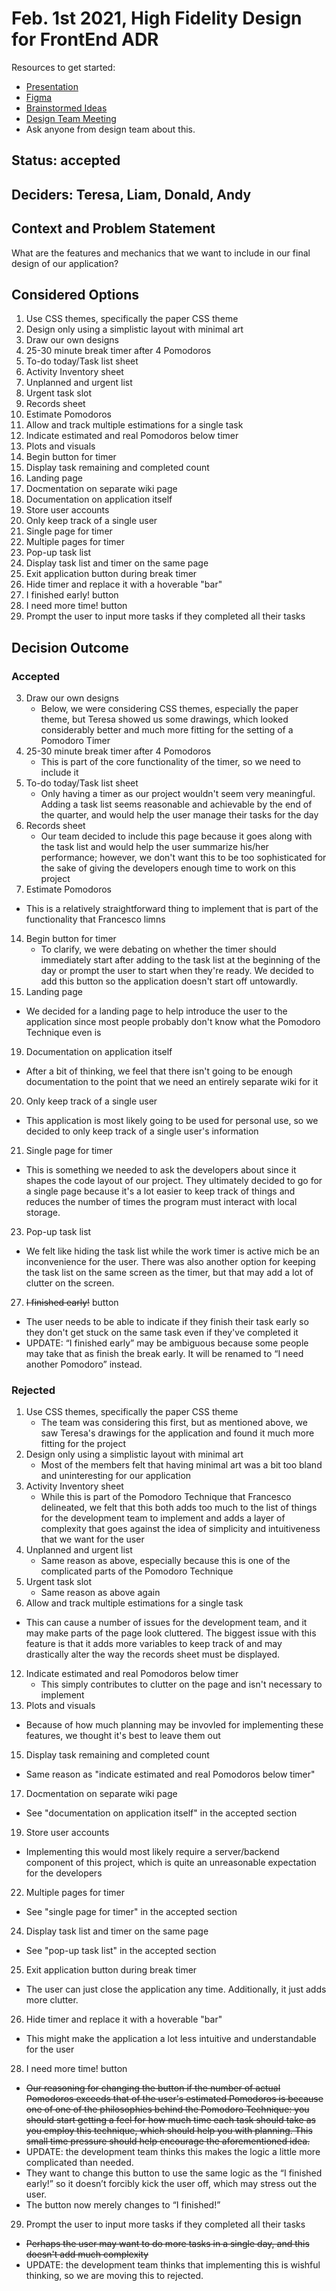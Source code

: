 # Feb. 1st 2021, High Fidelity Design for FrontEnd ADR

Resources to get started:

- [Presentation](https://github.com/DonaldWolfson/cse110-w21-group29/blob/main/specs/brainstorm/Electric%20Pomato%20UI/UX%20Design%20(Complete)/high_fidelity_interface_design.pdf)
- [Figma](https://www.figma.com/file/0xkjAbdUK1WsQjAqwKRYTc/Electric-Pomato-Prototype?node-id=0%3A1)
- [Brainstormed Ideas](https://github.com/DonaldWolfson/cse110-w21-group29/tree/main/specs/brainstorm)
- [Design Team Meeting](https://github.com/DonaldWolfson/cse110-w21-group29/blob/main/admin/meetings/012521-design.md)
- Ask anyone from design team about this.

## Status: accepted

## Deciders: Teresa, Liam, Donald, Andy

## Context and Problem Statement

What are the features and mechanics that we want to include in our final design of our application?

## Considered Options

1. Use CSS themes, specifically the paper CSS theme
2. Design only using a simplistic layout with minimal art
3. Draw our own designs
4. 25-30 minute break timer after 4 Pomodoros
5. To-do today/Task list sheet
6. Activity Inventory sheet
7. Unplanned and urgent list
8. Urgent task slot
9. Records sheet
10. Estimate Pomodoros
11. Allow and track multiple estimations for a single task
12. Indicate estimated and real Pomodoros below timer
13. Plots and visuals
14. Begin button for timer
15. Display task remaining and completed count
16. Landing page
17. Docmentation on separate wiki page
18. Documentation on application itself
19. Store user accounts
20. Only keep track of a single user
21. Single page for timer
22. Multiple pages for timer
23. Pop-up task list
24. Display task list and timer on the same page
25. Exit application button during break timer
26. Hide timer and replace it with a hoverable "bar"
27. I finished early! button
28. I need more time! button
29. Prompt the user to input more tasks if they completed all their tasks

## Decision Outcome

### Accepted

3. Draw our own designs
   - Below, we were considering CSS themes, especially the paper theme, but Teresa showed us some drawings, which looked considerably better and much more fitting for the setting of a Pomodoro Timer
4. 25-30 minute break timer after 4 Pomodoros
   - This is part of the core functionality of the timer, so we need to include it
5. To-do today/Task list sheet
   - Only having a timer as our project wouldn't seem very meaningful. Adding a task list seems reasonable and achievable by the end of the quarter, and would help the user manage their tasks for the day
9. Records sheet
   - Our team decided to include this page because it goes along with the task list and would help the user summarize his/her performance; however, we don't want this to be too sophisticated for the sake of giving the developers enough time to work on this project
10. Estimate Pomodoros
   - This is a relatively straightforward thing to implement that is part of the functionality that Francesco limns
14. Begin button for timer
    - To clarify, we were debating on whether the timer should immediately start after adding to the task list at the beginning of the day or prompt the user to start when they're ready. We decided to add this button so the application doesn't start off untowardly.
16. Landing page
   - We decided for a landing page to help introduce the user to the application since most people probably don't know what the Pomodoro Technique even is
19. Documentation on application itself
   - After a bit of thinking, we feel that there isn't going to be enough documentation to the point that we need an entirely separate wiki for it
20. Only keep track of a single user
   - This application is most likely going to be used for personal use, so we decided to only keep track of a single user's information
21. Single page for timer
   - This is something we needed to ask the developers about since it shapes the code layout of our project. They ultimately decided to go for a single page because it's a lot easier to keep track of things and reduces the number of times the program must interact with local storage.
23. Pop-up task list
   - We felt like hiding the task list while the work timer is active mich be an inconvenience for the user. There was also another option for keeping the task list on the same screen as the timer, but that may add a lot of clutter on the screen.
27. ~~I finished early!~~ button
   - The user needs to be able to indicate if they finish their task early so they don't get stuck on the same task even if they've completed it
   - UPDATE: “I finished early” may be ambiguous because some people may take that as finish the break early. It will be renamed to “I need another Pomodoro” instead.

### Rejected

1. Use CSS themes, specifically the paper CSS theme
   - The team was considering this first, but as mentioned above, we saw Teresa's drawings for the application and found it much more fitting for the project
2. Design only using a simplistic layout with minimal art
   - Most of the members felt that having minimal art was a bit too bland and uninteresting for our application
6. Activity Inventory sheet
   - While this is part of the Pomodoro Technique that Francesco delineated, we felt that this both adds too much to the list of things for the development team to implement and adds a layer of complexity that goes against the idea of simplicity and intuitiveness that we want for the user
7. Unplanned and urgent list
   - Same reason as above, especially because this is one of the complicated parts of the Pomodoro Technique
8. Urgent task slot
   - Same reason as above again
11. Allow and track multiple estimations for a single task
   - This can cause a number of issues for the development team, and it may make parts of the page look cluttered. The biggest issue with this feature is that it adds more variables to keep track of and may drastically alter the way the records sheet must be displayed.
12. Indicate estimated and real Pomodoros below timer
    - This simply contributes to clutter on the page and isn't necessary to implement
13. Plots and visuals
   - Because of how much planning may be invovled for implementing these features, we thought it's best to leave them out
15. Display task remaining and completed count
   - Same reason as "indicate estimated and real Pomodoros below timer"
17. Docmentation on separate wiki page
   - See "documentation on application itself" in the accepted section
19. Store user accounts
   - Implementing this would most likely require a server/backend component of this project, which is quite an unreasonable expectation for the developers
22. Multiple pages for timer
   - See "single page for timer" in the accepted section
24. Display task list and timer on the same page
   - See "pop-up task list" in the accepted section
25. Exit application button during break timer
   - The user can just close the application any time. Additionally, it just adds more clutter.
26. Hide timer and replace it with a hoverable "bar"
   - This might make the application a lot less intuitive and understandable for the user
28. I need more time! button
   - ~~Our reasoning for changing the button if the number of actual Pomodoros exceeds that of the user's estimated Pomodoros is because one of one of the philosophies behind the Pomodoro Technique: you should start getting a feel for how much time each task should take as you employ this technique, which should help you with planning. This small time pressure should help encourage the aforementioned idea.~~
   - UPDATE: the development team thinks this makes the logic a little more complicated than needed.
   - They want to change this button to use the same logic as the “I finished early!” so it doesn’t forcibly kick the user off, which may stress out the user.
   - The button now merely changes to “I finished!”
29. Prompt the user to input more tasks if they completed all their tasks
   - ~~Perhaps the user may want to do more tasks in a single day, and this doesn't add much complexity~~
   - UPDATE: the development team thinks that implementing this is wishful thinking, so we are moving this to rejected.
